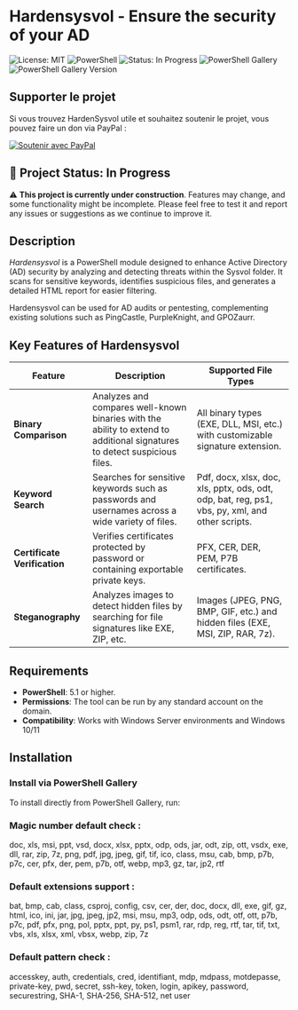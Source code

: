 # Hardensysvol - Ensure the security of your AD

![License: MIT](https://img.shields.io/badge/License-MIT-blue.svg)
![PowerShell](https://img.shields.io/badge/PowerShell-5.1.0%2B-blue.svg)
![Status: In Progress](https://img.shields.io/badge/Status-In%20Progress-orange)
![PowerShell Gallery](https://img.shields.io/powershellgallery/dt/Hardensysvol?color=orange&label=Download%20Powershell%20Gallery)
![PowerShell Gallery Version](https://img.shields.io/powershellgallery/v/Hardensysvol)
## Supporter le projet

Si vous trouvez HardenSysvol utile et souhaitez soutenir le projet, vous pouvez faire un don via PayPal :

[![Soutenir avec PayPal](https://www.paypalobjects.com/webstatic/en_US/i/buttons/blue-rect-paypal-34px.png)](https://www.paypal.com/paypalme/mdunca13)


## 🚧 Project Status: In Progress

⚠️ **This project is currently under construction**. Features may change, and some functionality might be incomplete. Please feel free to test it and report any issues or suggestions as we continue to improve it.


## Description
*Hardensysvol* is a PowerShell module designed to enhance Active Directory (AD) security by analyzing and detecting threats within the Sysvol folder. It scans for sensitive keywords, identifies suspicious files, and generates a detailed HTML report for easier filtering. 

Hardensysvol can be used for AD audits or pentesting, complementing existing solutions such as PingCastle, PurpleKnight, and GPOZaurr.
## Key Features of Hardensysvol

| **Feature**                         | **Description**                                                                                                      | **Supported File Types**                                                                |
|-------------------------------------|----------------------------------------------------------------------------------------------------------------------|------------------------------------------------------------------------------------------|
| **Binary Comparison**               | Analyzes and compares well-known binaries with the ability to extend to additional signatures to detect suspicious files. | All binary types (EXE, DLL, MSI, etc.) with customizable signature extension.                  |
| **Keyword Search**                  | Searches for sensitive keywords such as passwords and usernames across a wide variety of files.                      | Pdf, docx, xlsx, doc, xls, pptx, ods, odt, odp, bat, reg, ps1, vbs, py, xml, and other scripts.                                  |
| **Certificate Verification**        | Verifies certificates protected by password or containing exportable private keys.                                    | PFX, CER, DER, PEM, P7B certificates.                                                    |
| **Steganography**                   | Analyzes images to detect hidden files by searching for file signatures like EXE, ZIP, etc.                           | Images (JPEG, PNG, BMP, GIF, etc.) and hidden files (EXE, MSI, ZIP, RAR, 7z).                 |

## Requirements
- **PowerShell**: 5.1 or higher.
- **Permissions**: The tool can be run by any standard account on the domain.
- **Compatibility**: Works with Windows Server environments and Windows 10/11

## Installation

### Install via PowerShell Gallery
To install directly from PowerShell Gallery, run:

### Magic number default check : 
doc, xls, msi, ppt, vsd, docx, xlsx, pptx, odp, ods, jar, odt, zip, ott, vsdx, exe, dll, rar, zip, 7z, png, pdf, jpg, jpeg, gif, tif, ico, class, msu, cab, bmp, p7b, p7c, cer, pfx, der, pem, p7b, otf, webp, mp3, gz, tar, jp2, rtf
### Default extensions support  : 
bat, bmp, cab, class, csproj, config, csv, cer, der, doc, docx, dll, exe, gif, gz, html, ico, ini, jar, jpg, jpeg, jp2, msi, msu, mp3, odp, ods, odt, otf, ott, p7b, p7c, pdf, pfx, png, pol, pptx, ppt, py, ps1, psm1, rar, rdp, reg, rtf, tar, tif, txt, vbs, xls, xlsx, xml, vbsx, webp, zip, 7z
### Default pattern check : 
accesskey, auth, credentials, cred, identifiant, mdp, mdpass, motdepasse, private-key, pwd, secret, ssh-key, token, login, apikey, password, securestring, SHA-1, SHA-256, SHA-512, net user

